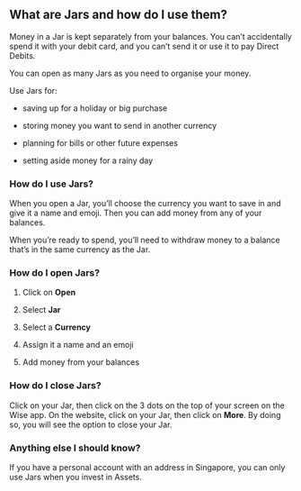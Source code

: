## What are Jars and how do I use them?  
Money in a Jar is kept separately from your balances. You can’t accidentally spend it with your debit card, and you can’t send it or use it to pay Direct Debits.

You can open as many Jars as you need to organise your money.

Use Jars for:

  * saving up for a holiday or big purchase

  * storing money you want to send in another currency

  * planning for bills or other future expenses

  * setting aside money for a rainy day




### How do I use Jars?

When you open a Jar, you’ll choose the currency you want to save in and give it a name and emoji. Then you can add money from any of your balances.

When you’re ready to spend, you’ll need to withdraw money to a balance that’s in the same currency as the Jar.

### How do I open Jars?

  1. Click on **Open**

  2. Select **Jar**

  3. Select a **Currency**

  4. Assign it a name and an emoji

  5. Add money from your balances




### How do I close Jars?

Click on your Jar, then click on the 3 dots on the top of your screen on the Wise app. On the website, click on your Jar, then click on **More**. By doing so, you will see the option to close your Jar.

### Anything else I should know?

If you have a personal account with an address in Singapore, you can only use Jars when you invest in Assets.